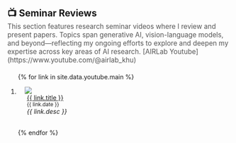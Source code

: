 <h2 id="youtube" style="margin: 2px 0px -15px;">📺 Seminar Reviews</h2>

<p style="margin-bottom: 20px; font-size: 0.95rem; color: #555;">
  This section features research seminar videos where I review and present  papers.
  Topics span generative AI, vision-language models, and beyond—reflecting my ongoing efforts to explore and deepen my expertise across key areas of AI research. [AIRLab Youtube](https://www.youtube.com/@airlab_khu)
</p>

<div class="publications">
<ol class="bibliography">

{% for link in site.data.youtube.main %}

<li>
<div class="pub-row">
  <!-- 왼쪽 썸네일 -->
  <div class="col-sm-3 abbr" style="position: relative;padding-right: 15px;padding-left: 15px;">
    <a href="https://www.youtube.com/watch?v={{ link.youtube_id }}" target="_blank">
      <img src="https://img.youtube.com/vi/{{ link.youtube_id }}/0.jpg" class="teaser img-fluid z-depth-1" style="width=100;height=40%">
    </a>
  </div>

  <!-- 오른쪽 텍스트 -->
  <div class="col-sm-9" style="position: relative;padding-right: 15px;padding-left: 20px;">
    <div class="title">
      <a href="https://www.youtube.com/watch?v={{ link.youtube_id }}" target="_blank">{{ link.title }}</a>
    </div>
    <div class="author"><small>{{ link.date }}</small></div>
    <div class="periodical"><em>{{ link.desc }}</em></div>
  </div>
</div>
</li>
<br>

{% endfor %}

</ol>
</div>

